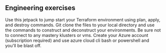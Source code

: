 ## Engineering exercises

Use this jetpack to jump start your Terraform environment using plan, apply, and destroy commands.  Git clone the files to your local directory and use the commands to construct and deconstruct your environments.  Be sure not to connect to any mastery klusters or vms.  Create your Azure account (subscription required) and use azure cloud cli bash or powershell and you'll be blast off.  
